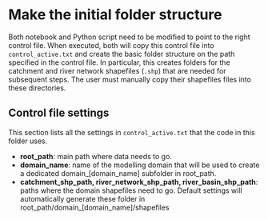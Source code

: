 # Make the initial folder structure
Both notebook and Python script need to be modified to point to the right control file. When executed, both will copy this control file into `control_active.txt` and create the basic folder structure on the path specified in the control file. In particular, this creates folders for the catchment and river network shapefiles (`.shp`) that are needed for subsequent steps. The user must manually copy their shapefiles files into these directories.


## Control file settings
This section lists all the settings in `control_active.txt` that the code in this folder uses.
- **root_path**: main path where data needs to go.
- **domain_name**: name of the modelling domain that will be used to create a dedicated domain_[domain_name] subfolder in root_path.
- **catchment_shp_path, river_network_shp_path, river_basin_shp_path**: paths where the domain shapefiles need to go. Default settings will automatically generate these folder in root_path/domain_[domain_name]/shapefiles 